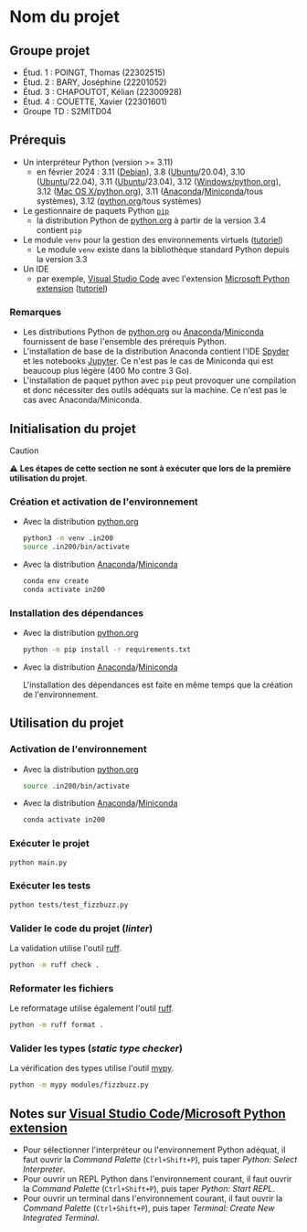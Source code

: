 
# Nom du projet

## Groupe projet
- Étud. 1 : POINGT, Thomas (22302515)
- Étud. 2 : BARY, Joséphine (22201052)
- Étud. 3 : CHAPOUTOT, Kélian (22300928)
- Étud. 4 : COUETTE, Xavier (22301601)
- Groupe TD : S2MITD04

## Prérequis
* Un interpréteur Python (version >= 3.11)
  * en février 2024 :
    3.11 ([Debian](https://packages.debian.org/search?keywords=python3&searchon=names&exact=1&suite=all&section=all)),
    3.8 ([Ubuntu](https://packages.ubuntu.com/search?keywords=python3&searchon=names&exact=1&suite=all&section=all)/20.04),
    3.10 ([Ubuntu](https://packages.ubuntu.com/search?keywords=python3&searchon=names&exact=1&suite=all&section=all)/22.04),
    3.11 ([Ubuntu](https://packages.ubuntu.com/search?keywords=python3&searchon=names&exact=1&suite=all&section=all)/23.04),
    3.12 ([Windows/python.org](https://www.python.org/downloads/windows/)), 3.12 ([Mac OS X/python.org](https://www.python.org/downloads/mac-osx/)),
    3.11 ([Anaconda](https://www.anaconda.com/products/individual)/[Miniconda](https://docs.conda.io/en/latest/miniconda.html)/tous systèmes),
    3.12 ([python.org](https://www.python.org/downloads/)/tous systèmes)
* Le gestionnaire de paquets Python [`pip`](https://pip.pypa.io/en/stable/)
  * la distribution Python de [python.org](https://www.python.org/) à partir de la version 3.4 contient `pip`
* Le module `venv` pour la gestion des environnements virtuels ([tutoriel](https://docs.python.org/3/tutorial/venv.html))
  * Le module `venv` existe dans la bibliothèque standard Python depuis la version 3.3
* Un IDE
  * par exemple, [Visual Studio Code](https://code.visualstudio.com/) avec l'extension [Microsoft Python extension](https://marketplace.visualstudio.com/items?itemName=ms-python.python) ([tutoriel](https://code.visualstudio.com/docs/python/python-tutorial))

### Remarques
* Les distributions Python de [python.org](https://www.python.org/) ou [Anaconda](https://www.anaconda.com/products/individual)/[Miniconda](https://docs.conda.io/en/latest/miniconda.html) fournissent de base l'ensemble des prérequis Python.
* L'installation de base de la distribution Anaconda contient l'IDE [Spyder](https://www.spyder-ide.org/) et les notebooks [Jupyter](https://jupyter.org/). Ce n'est pas le cas de Miniconda qui est beaucoup plus légère (400 Mo contre 3 Go).
* L'installation de paquet python avec `pip` peut provoquer une compilation et donc nécessiter des outils adéquats sur la machine. Ce n'est pas le cas avec Anaconda/Miniconda.

## Initialisation du projet
> [!CAUTION]
> :warning: **Les étapes de cette section ne sont à exécuter que lors de la première utilisation du projet**.

### Création et activation de l'environnement
* Avec la distribution [python.org](https://www.python.org/)
  ```bash
  python3 -m venv .in200
  source .in200/bin/activate
  ```
* Avec la distribution [Anaconda](https://www.anaconda.com/products/individual)/[Miniconda](https://docs.conda.io/en/latest/miniconda.html)
  ```bash
  conda env create
  conda activate in200
  ```

### Installation des dépendances
* Avec la distribution [python.org](https://www.python.org/)
  ```bash
  python -m pip install -r requirements.txt
  ```
* Avec la distribution [Anaconda](https://www.anaconda.com/products/individual)/[Miniconda](https://docs.conda.io/en/latest/miniconda.html)

  L'installation des dépendances est faite en même temps que la création de l'environnement.

## Utilisation du projet
### Activation de l'environnement
* Avec la distribution [python.org](https://www.python.org/)
  ```bash
  source .in200/bin/activate
  ```
* Avec la distribution [Anaconda](https://www.anaconda.com/products/individual)/[Miniconda](https://docs.conda.io/en/latest/miniconda.html)
  ```bash
  conda activate in200
  ```

### Exécuter le projet
```bash
python main.py
```

### Exécuter les tests
```bash
python tests/test_fizzbuzz.py
```

### Valider le code du projet (_linter_)
La validation utilise l'outil [ruff](https://docs.astral.sh/ruff/).

```bash
python -m ruff check .
```

### Reformater les fichiers
Le reformatage utilise également l'outil [ruff](https://docs.astral.sh/ruff/).

```bash
python -m ruff format .
```

### Valider les types (_static type checker_)
La vérification des types utilise l'outil [mypy](https://mypy-lang.org/index.html).
```bash
python -m mypy modules/fizzbuzz.py
```

## Notes sur [Visual Studio Code](https://code.visualstudio.com/)/[Microsoft Python extension](https://marketplace.visualstudio.com/items?itemName=ms-python.python)
* Pour sélectionner l'interpréteur ou l'environnement Python adéquat, il faut ouvrir la *Command Palette* (`Ctrl+Shift+P`), puis taper *Python: Select Interpreter*.
* Pour ouvrir un REPL Python dans l'environnement courant, il faut ouvrir la *Command Palette* (`Ctrl+Shift+P`), puis taper *Python: Start REPL*.
* Pour ouvrir un terminal dans l'environnement courant, il faut ouvrir la *Command Palette* (`Ctrl+Shift+P`), puis taper *Terminal: Create New Integrated Terminal*.
